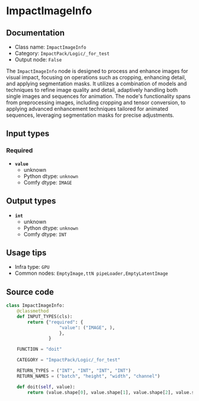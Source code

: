 # ImpactImageInfo
## Documentation
- Class name: `ImpactImageInfo`
- Category: `ImpactPack/Logic/_for_test`
- Output node: `False`

The `ImpactImageInfo` node is designed to process and enhance images for visual impact, focusing on operations such as cropping, enhancing detail, and applying segmentation masks. It utilizes a combination of models and techniques to refine image quality and detail, adaptively handling both single images and sequences for animation. The node's functionality spans from preprocessing images, including cropping and tensor conversion, to applying advanced enhancement techniques tailored for animated sequences, leveraging segmentation masks for precise adjustments.
## Input types
### Required
- **`value`**
    - unknown
    - Python dtype: `unknown`
    - Comfy dtype: `IMAGE`
## Output types
- **`int`**
    - unknown
    - Python dtype: `unknown`
    - Comfy dtype: `INT`
## Usage tips
- Infra type: `GPU`
- Common nodes: `EmptyImage,ttN pipeLoader,EmptyLatentImage`


## Source code
```python
class ImpactImageInfo:
    @classmethod
    def INPUT_TYPES(cls):
        return {"required": {
                    "value": ("IMAGE", ),
                    },
                }

    FUNCTION = "doit"

    CATEGORY = "ImpactPack/Logic/_for_test"

    RETURN_TYPES = ("INT", "INT", "INT", "INT")
    RETURN_NAMES = ("batch", "height", "width", "channel")

    def doit(self, value):
        return (value.shape[0], value.shape[1], value.shape[2], value.shape[3])

```
